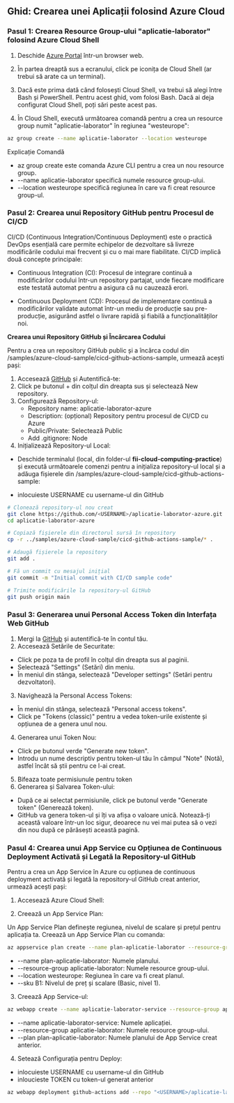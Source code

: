 ## Ghid: Crearea unei Aplicații folosind Azure Cloud


### Pasul 1: Crearea Resource Group-ului "aplicatie-laborator" folosind Azure Cloud Shell

1. Deschide [Azure Portal](https://portal.azure.com/) într-un browser web.

2. În partea dreaptă sus a ecranului, click pe iconița de Cloud Shell (ar trebui să arate ca un terminal).

3. Dacă este prima dată când folosești Cloud Shell, va trebui să alegi între Bash și PowerShell. Pentru acest ghid, vom folosi Bash. Dacă ai deja configurat Cloud Shell, poți sări peste acest pas.

4. În Cloud Shell, execută următoarea comandă pentru a crea un resource group numit "aplicatie-laborator" în regiunea "westeurope":
```bash
az group create --name aplicatie-laborator --location westeurope
```
Explicație Comandă
- az group create este comanda Azure CLI pentru a crea un nou resource group.
- --name aplicatie-laborator specifică numele resource group-ului.
- --location westeurope specifică regiunea în care va fi creat resource group-ul.


 ### Pasul 2: Crearea unui Repository GitHub pentru Procesul de CI/CD


CI/CD (Continuous Integration/Continuous Deployment) este o practică DevOps esențială care permite echipelor de dezvoltare să livreze modificările codului mai frecvent și cu o mai mare fiabilitate. CI/CD implică două concepte principale:

- Continuous Integration (CI): Procesul de integrare continuă a modificărilor codului într-un repository partajat, unde fiecare modificare este testată automat pentru a asigura că nu cauzează erori.

- Continuous Deployment (CD): Procesul de implementare continuă a modificărilor validate automat într-un mediu de producție sau pre-producție, asigurând astfel o livrare rapidă și fiabilă a funcționalităților noi.

**Crearea unui Repository GitHub și Încărcarea Codului**

Pentru a crea un repository GitHub public și a încărca codul din /samples/azure-cloud-sample/cicd-github-actions-sample, urmează acești pași:


1. Accesează [GitHub](https://github.com/) și Autentifică-te:
2. Click pe butonul + din colțul din dreapta sus și selectează New repository.
3. Configurează Repository-ul:
    - Repository name: aplicatie-laborator-azure
    - Description: (opțional) Repository pentru procesul de CI/CD cu Azure
    - Public/Private: Selectează Public
    - Add .gitignore: Node
4. Inițializează Repository-ul Local:
- Deschide terminalul (local, din folder-ul **fii-cloud-computing-practice**) și execută următoarele comenzi pentru a inițializa repository-ul local și a adăuga fișierele din /samples/azure-cloud-sample/cicd-github-actions-sample:

- inlocuieste USERNAME cu username-ul din GitHub

```bash
# Clonează repository-ul nou creat
git clone https://github.com/<USERNAME>/aplicatie-laborator-azure.git
cd aplicatie-laborator-azure

# Copiază fișierele din directorul sursă în repository
cp -r ../samples/azure-cloud-sample/cicd-github-actions-sample/* .

# Adaugă fișierele la repository
git add .

# Fă un commit cu mesajul inițial
git commit -m "Initial commit with CI/CD sample code"

# Trimite modificările la repository-ul GitHub
git push origin main
```

 ### Pasul 3: Generarea unui Personal Access Token din Interfața Web GitHub

1. Mergi la [GitHub](https://github.com/) și autentifică-te în contul tău.
2. Accesează Setările de Securitate:
- Click pe poza ta de profil în colțul din dreapta sus al paginii.
- Selectează "Settings" (Setări) din meniu.
- În meniul din stânga, selectează "Developer settings" (Setări pentru dezvoltatori).
3. Navighează la Personal Access Tokens:

- În meniul din stânga, selectează "Personal access tokens".
- Click pe "Tokens (classic)" pentru a vedea token-urile existente și opțiunea de a genera unul nou.
4. Generarea unui Token Nou:
- Click pe butonul verde "Generate new token".
- Introdu un nume descriptiv pentru token-ul tău în câmpul "Note" (Notă), astfel încât să știi pentru ce l-ai creat.
5. Bifeaza toate permisiunule pentru token
6. Generarea și Salvarea Token-ului:
- După ce ai selectat permisiunile, click pe butonul verde "Generate token" (Generează token).
- GitHub va genera token-ul și îți va afișa o valoare unică. Notează-ți această valoare într-un loc sigur, deoarece nu vei mai putea să o vezi din nou după ce părăsești această pagină.




 ### Pasul 4: Crearea unui App Service cu Opțiunea de Continuous Deployment Activată și Legată la Repository-ul GitHub

Pentru a crea un App Service în Azure cu opțiunea de continuous deployment activată și legată la repository-ul GitHub creat anterior, urmează acești pași:

1. Accesează Azure Cloud Shell:

2. Creează un App Service Plan:

Un App Service Plan definește regiunea, nivelul de scalare și prețul pentru aplicația ta. Creează un App Service Plan cu comanda:


```bash
az appservice plan create --name plan-aplicatie-laborator --resource-group aplicatie-laborator --location westeurope --sku B1 --is-linux
```

- --name plan-aplicatie-laborator: Numele planului.
- --resource-group aplicatie-laborator: Numele resource group-ului.
- --location westeurope: Regiunea în care va fi creat planul.
- --sku B1: Nivelul de preț și scalare (Basic, nivel 1).

3. Creează App Service-ul:

```bash
az webapp create --name aplicatie-laborator-service --resource-group aplicatie-laborator --plan plan-aplicatie-laborator --runtime "NODE:20-lts"
```

- --name aplicatie-laborator-service: Numele aplicației.
- --resource-group aplicatie-laborator: Numele resource group-ului.
- --plan plan-aplicatie-laborator: Numele planului de App Service creat anterior.

4. Setează Configurația pentru Deploy:

- inlocuieste USERNAME cu username-ul din GitHub
- inloucieste TOKEN cu token-ul generat anterior

```bash
az webapp deployment github-actions add --repo "<USERNAME>/aplicatie-laborator-azure" -g aplicatie-laborator -n aplicatie-laborator-service --token <TOKEN> -b "main"
```